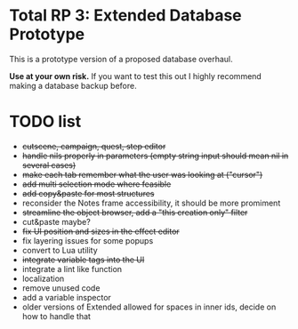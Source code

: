 # Total RP 3: Extended Database Prototype

This is a prototype version of a proposed database overhaul.

**Use at your own risk.**
If you want to test this out I highly recommend making a database backup before.

# TODO list

- ~~cutscene, campaign, quest, step editor~~
- ~~handle nils properly in parameters (empty string input should mean nil in several cases)~~
- ~~make each tab remember what the user was looking at ("cursor")~~
- ~~add multi selection mode where feasible~~
- ~~add copy&paste for most structures~~
- reconsider the Notes frame accessibility, it should be more promiment
- ~~streamline the object browser, add a "this creation only" filter~~
- cut&paste maybe?
- ~~fix UI position and sizes in the effect editor~~
- fix layering issues for some popups
- convert to Lua utility
- ~~integrate variable tags into the UI~~
- integrate a lint like function
- localization
- remove unused code
- add a variable inspector
- older versions of Extended allowed for spaces in inner ids, decide on how to handle that
